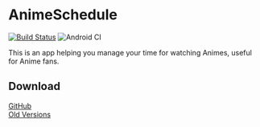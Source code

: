 # AnimeSchedule
[![Build Status](https://travis-ci.com/lxfly2000/AnimeSchedule.svg?branch=master)](https://travis-ci.com/lxfly2000/AnimeSchedule)
![Android CI](https://github.com/lxfly2000/AnimeSchedule/workflows/Android%20CI/badge.svg)

This is an app helping you manage your time for watching Animes, useful for Anime fans.

## Download
[GitHub](https://github.com/lxfly2000/AnimeSchedule/releases)  
[Old Versions](https://pan.baidu.com/s/1lV_6a4OVBDGzHV59WY5Uug)
